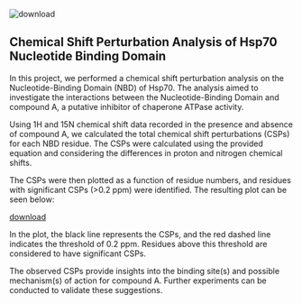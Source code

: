 ![download](https://github.com/shbsmohd/Chemical-shift-perturbation-analysis/assets/84704699/1b151d98-c796-4426-941d-621d78d38d26)
 ## Chemical Shift Perturbation Analysis of Hsp70 Nucleotide Binding Domain

In this project, we performed a chemical shift perturbation analysis on the Nucleotide-Binding Domain (NBD) of Hsp70. The analysis aimed to investigate the interactions between the Nucleotide-Binding Domain and compound A, a putative inhibitor of chaperone ATPase activity.

Using 1H and 15N chemical shift data recorded in the presence and absence of compound A, we calculated the total chemical shift perturbations (CSPs) for each NBD residue. The CSPs were calculated using the provided equation and considering the differences in proton and nitrogen chemical shifts.

The CSPs were then plotted as a function of residue numbers, and residues with significant CSPs (>0.2 ppm) were identified. The resulting plot can be seen below:

[download](https://github.com/shbsmohd/Chemical-shift-perturbation-analysis/assets/84704699/c79c4bf3-3931-408b-b303-d37d54646def)


In the plot, the black line represents the CSPs, and the red dashed line indicates the threshold of 0.2 ppm. Residues above this threshold are considered to have significant CSPs.

The observed CSPs provide insights into the binding site(s) and possible mechanism(s) of action for compound A. Further experiments can be conducted to validate these suggestions.


